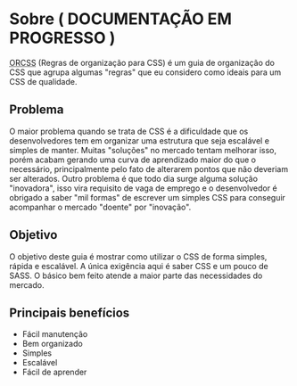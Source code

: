 # Sobre ( DOCUMENTAÇÃO EM PROGRESSO )
<abbr title="Regras de organização para CSS">ORCSS</abbr> (Regras de organização para CSS) é um guia de organização do CSS que agrupa algumas "regras" que eu considero como ideais para um CSS de qualidade.

## Problema
O maior problema quando se trata de CSS é a dificuldade que os desenvolvedores tem em organizar uma estrutura que seja escalável e simples de manter. Muitas "soluções" no mercado tentam melhorar isso, porém acabam gerando uma curva de aprendizado maior do que o necessário, principalmente pelo fato de alterarem pontos que não deveriam ser alterados. Outro problema é que todo dia surge alguma solução "inovadora", isso vira requisito de vaga de emprego e o desenvolvedor é obrigado a saber "mil formas" de escrever um simples CSS para conseguir acompanhar o mercado "doente" por "inovação".

## Objetivo
O objetivo deste guia é mostrar como utilizar o CSS de forma simples, rápida e escalável. A única exigência aqui é saber CSS e um pouco de SASS. O básico bem feito atende a maior parte das necessidades do mercado.

## Principais benefícios
- Fácil manutenção
- Bem organizado
- Simples
- Escalável
- Fácil de aprender